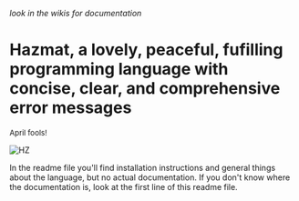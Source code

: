 _look in the wikis for documentation_
# Hazmat, a lovely, peaceful, fufilling programming language with concise, clear, and comprehensive error messages
<font size=2>April fools!</font>

![HZ](https://github.com/soupScript/Hazmat/assets/120066246/7f70076a-aa6b-4379-a1d3-d5ca512b09b4)

In the readme file you'll find installation instructions and general things about the language, but no actual documentation. If you don't know where the documentation is, look at the first line of this readme file.


